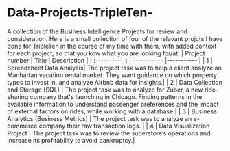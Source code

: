 # Data-Projects-TripleTen-
A collection of the Business Intelligence Projects for review and consideration.
Here is a small collection of four of the relavant projcts I have done for TripleTen in the course of my time with them, with added context for each project, so that you kow what you are looking for/at.
| Project number | Title | Description |
| :-----------: | ----------- |----------- |
| 1 | Spreadsheet Data Analysis| The project task was to help a client analyze an Manhattan vacation rental market. They want guidance on which property types to invest in, and analyze Airbnb data for insights.|
| 2 | Data Collection and Storage (SQL) | The project task was to analyze for Zuber, a new ride-sharing company that's launching in Chicago. Finding patterns in the available information to understand passenger preferences and the impact of external factors on rides, while working with a database.|
| 3 | Business Analytics (Business Metrics) | The project task was to analyze an e-commerce company their raw transaction logs. |
| 4 | Data Visualization Project | The project task was to review the superstore’s operations and increase its profitability to avoid bankruptcy.|
